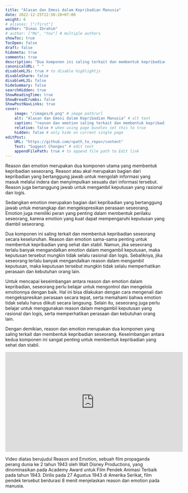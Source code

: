 ```yaml
---
title: "Alasan dan Emosi dalam Kepribadian Manusia"
date: 2022-12-25T22:50:28+07:00
weight: 6
# aliases: ["/first"]
author: "Dimas Ibrahim"
# author: ["Me", "You"] # multiple authors
showToc: true
TocOpen: false
draft: false
hidemeta: true
comments: true
description: "Dua komponen ini saling terkait dan membentuk kepribadian seseorang secara keseluruhan"
canonicalURL: " "
disableHLJS: true # to disable highlightjs
disableShare: false
disableHLJS: false
hideSummary: false
searchHidden: true
ShowReadingTime: true
ShowBreadCrumbs: false
ShowPostNavLinks: true
cover:
    image: "/images/6.png" # image path/url
    alt: "Alasan dan Emosi dalam Kepribadian Manusia" # alt text
    caption: "reason dan emotion saling terkait dan membentuk kepribadian seseorang secara keseluruhan" # display caption under cover
    relative: false # when using page bundles set this to true
    hidden: false # only hide on current single page
editPost:
    URL: "https://github.com/<path_to_repo>/content"
    Text: "Suggest Changes" # edit text
    appendFilePath: true # to append file path to Edit link
---
```


Reason dan emotion merupakan dua komponen utama yang membentuk kepribadian seseorang. Reason atau akal merupakan bagian dari kepribadian yang bertanggung jawab untuk mengolah informasi yang masuk melalui indera dan menyimpulkan sesuatu dari informasi tersebut. Reason juga bertanggung jawab untuk mengambil keputusan yang rasional dan logis.

Sedangkan emotion merupakan bagian dari kepribadian yang bertanggung jawab untuk menangkap dan mengekspresikan perasaan seseorang. Emotion juga memiliki peran yang penting dalam membentuk perilaku seseorang, karena emotion yang kuat dapat mempengaruhi keputusan yang diambil seseorang.

Dua komponen ini saling terkait dan membentuk kepribadian seseorang secara keseluruhan. Reason dan emotion sama-sama penting untuk membentuk kepribadian yang sehat dan stabil. Namun, jika seseorang terlalu banyak mengandalkan emotion dalam mengambil keputusan, maka keputusan tersebut mungkin tidak selalu rasional dan logis. Sebaliknya, jika seseorang terlalu banyak mengandalkan reason dalam mengambil keputusan, maka keputusan tersebut mungkin tidak selalu memperhatikan perasaan dan kebutuhan orang lain.

Untuk mencapai keseimbangan antara reason dan emotion dalam kepribadian, seseorang perlu belajar untuk mengontrol dan mengelola emotionnya dengan baik. Hal ini bisa dilakukan dengan cara mengenali dan mengekspresikan perasaan secara tepat, serta memahami bahwa emotion tidak selalu harus diikuti secara langsung. Selain itu, seseorang juga perlu belajar untuk menggunakan reason dalam mengambil keputusan yang rasional dan logis, serta memperhatikan perasaan dan kebutuhan orang lain.

Dengan demikian, reason dan emotion merupakan dua komponen yang saling terkait dan membentuk kepribadian seseorang. Keseimbangan antara kedua komponen ini sangat penting untuk membentuk kepribadian yang sehat dan stabil.

<div style="text-align: center;">
<iframe width="560" height="315" src="https://www.youtube.com/embed/nvp3zAPraF4" title="YouTube video player" frameborder="0" allow="accelerometer; autoplay; clipboard-write; encrypted-media; gyroscope; picture-in-picture" allowfullscreen></iframe>
</div>

Video diatas berujudul Reason and Emotion, sebuah film propaganda perang dunia ke 2 tahun 1943 oleh Walt Disney Productions, yang dinominasikan pada Academy Award untuk Film Pendek Animasi Terbaik pada tahun 1943. Dirilis pada 27 Agustus 1943 di Amerika Serikat, film pendek tersebut berdurasi 8 menit menjelaskan reason dan emotion pada manusia.
